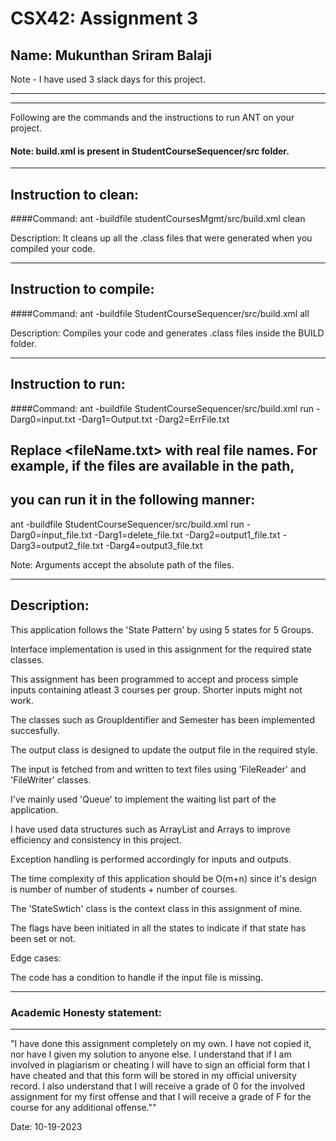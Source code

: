 # CSX42: Assignment 3
## Name: Mukunthan Sriram Balaji

Note - I have used 3 slack days for this project.

-----------------------------------------------------------------------
-----------------------------------------------------------------------


Following are the commands and the instructions to run ANT on your project.
#### Note: build.xml is present in StudentCourseSequencer/src folder.

-----------------------------------------------------------------------
## Instruction to clean:

####Command: ant -buildfile studentCoursesMgmt/src/build.xml clean

Description: It cleans up all the .class files that were generated when you
compiled your code.

-----------------------------------------------------------------------
## Instruction to compile:

####Command: ant -buildfile StudentCourseSequencer/src/build.xml all

Description: Compiles your code and generates .class files inside the BUILD folder.

-----------------------------------------------------------------------
## Instruction to run:

####Command: ant -buildfile StudentCourseSequencer/src/build.xml run -Darg0=input.txt -Darg1=Output.txt -Darg2=ErrFile.txt

## Replace <fileName.txt> with real file names. For example, if the files are available in the path,
## you can run it in the following manner:

ant -buildfile StudentCourseSequencer/src/build.xml run -Darg0=input_file.txt -Darg1=delete_file.txt -Darg2=output1_file.txt -Darg3=output2_file.txt -Darg4=output3_file.txt

Note: Arguments accept the absolute path of the files.

-----------------------------------------------------------------------
## Description:

This application follows the 'State Pattern' by using 5 states for 5 Groups.

Interface implementation is used in this assignment for the required state classes.

This assignment has been programmed to accept and process simple inputs containing atleast 3 courses per group. Shorter inputs might not work.

The classes such as GroupIdentifier and Semester has been implemented succesfully.

The output class is designed to update the output file in the required style.

The input is fetched from and written to text files using 'FileReader' and 'FileWriter' classes.

I've mainly used 'Queue' to implement the waiting list part of the application.

I have used data structures such as ArrayList and Arrays to improve efficiency and consistency in this project.

Exception handling is performed accordingly for inputs and outputs.

The time complexity of this application should be O(m+n) since it's design is number of number of students + number of courses.

The 'StateSwtich' class is the context class in this assignment of mine.

The flags have been initiated in all the states to indicate if that state has been set or not.

Edge cases:

The code has a condition to handle if the input file is missing.

-----------------------------------------------------------------------
### Academic Honesty statement:
-----------------------------------------------------------------------

"I have done this assignment completely on my own. I have not copied
it, nor have I given my solution to anyone else. I understand that if
I am involved in plagiarism or cheating I will have to sign an
official form that I have cheated and that this form will be stored in
my official university record. I also understand that I will receive a
grade of 0 for the involved assignment for my first offense and that I
will receive a grade of F for the course for any additional
offense.""

Date: 10-19-2023


